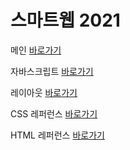 # 스마트웹 2021

메인 <a href="https://guswjd8694.github.io/dothome21/">바로가기</a>

자바스크립트 <a href="http://guswjd8694.github.io/dothome21/javascript/javascript100.html">바로가기</a>

레이아웃 <a href="http://guswjd8694.github.io/dothome21/layout/index.html">바로가기</a>

CSS 레퍼런스 <a href="http://guswjd8694.github.io/dothome21/refer-css/index.html">바로가기</a>

HTML 레퍼런스 <a href="http://guswjd8694.github.io/dothome21/refer-html/index.html">바로가기</a>
